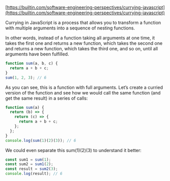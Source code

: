[https://builtin.com/software-engineering-perspectives/currying-javascript](https://builtin.com/software-engineering-perspectives/currying-javascript)

Currying in JavaScript is a process that allows you to transform a function with multiple arguments into a sequence of nesting functions.

In other words, instead of a function taking all arguments at one time, it takes the first one and returns a new function, which takes the second one and returns a new function, which takes the third one, and so on, until all arguments have been fulfilled.

```jsx title='Example'
function sum(a, b, c) {
  return a + b + c;
}
sum(1, 2, 3); // 6
```

As you can see, this is a function with full arguments. Let’s create a curried version of the function and see how we would call the same function (and get the same result) in a series of calls:

```jsx title='currying example'
function sum(a) {
  return (b) => {
    return (c) => {
      return a + b + c;
    };
  };
}
console.log(sum(1)(2)(3)); // 6
```

We could even separate this sum(1)(2)(3) to understand it better:

```jsx title='Separating'
const sum1 = sum(1);
const sum2 = sum1(2);
const result = sum2(3);
console.log(result); // 6
```
